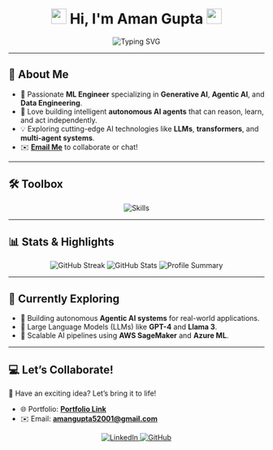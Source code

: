 <h1 align="center">
  <img src="https://media.giphy.com/media/hvRJCLFzcasrR4ia7z/giphy.gif" width="30"> 
  Hi, I'm Aman Gupta 
  <img src="https://media.giphy.com/media/hvRJCLFzcasrR4ia7z/giphy.gif" width="30">
</h1>

<p align="center">
  <img src="https://readme-typing-svg.demolab.com?font=Fira+Code&size=24&pause=1000&color=00F7FF&center=true&width=500&lines=Machine+Learning+Engineer+🚀;Generative+AI+Specialist+🧠;Cloud+AI+Enthusiast+☁️;Lifelong+Learner+📚" alt="Typing SVG" />
</p>

---

## 🌟 About Me  
- 🧠 Passionate **ML Engineer** specializing in **Generative AI**, **Agentic AI**, and **Data Engineering**.  
- 🔭 Love building intelligent **autonomous AI agents** that can reason, learn, and act independently.  
- 💡 Exploring cutting-edge AI technologies like **LLMs**, **transformers**, and **multi-agent systems**.  
- ✉️ **[Email Me](mailto:amangupta52001@gmail.com)** to collaborate or chat!  

---

## 🛠️ Toolbox
<p align="center">
  <img src="https://skillicons.dev/icons?i=python,tensorflow,pytorch,aws,gcp,azure,kubernetes,docker,sql,mongodb,git,linux,react" alt="Skills" />
</p>

---

## 📊 Stats & Highlights
<p align="center">
  <img src="https://streak-stats.demolab.com/?user=amangupta05&theme=radical" alt="GitHub Streak" />
  <img src="https://github-readme-stats.vercel.app/api?username=amangupta05&show_icons=true&theme=radical" alt="GitHub Stats" />
  <img src="https://github-profile-summary-cards.vercel.app/api/cards/profile-details?username=amangupta05&theme=radical" alt="Profile Summary" />
</p>

---

## 🚀 Currently Exploring
- 🌌 Building autonomous **Agentic AI systems** for real-world applications.  
- 🤖 Large Language Models (LLMs) like **GPT-4** and **Llama 3**.  
- 🌟 Scalable AI pipelines using **AWS SageMaker** and **Azure ML**.  

---



## 💻 Let’s Collaborate!  
🎯 Have an exciting idea? Let’s bring it to life!  
- 🌐 Portfolio: **[Portfolio Link](https://amangupta05.github.io/portfolio/)**  
- ✉️ Email: **[amangupta52001@gmail.com](mailto:amangupta52001@gmail.com)**  

<p align="center">
  <a href="https://linkedin.com/in/aman-gupta5" target="_blank">
    <img src="https://img.shields.io/badge/Connect_on_LinkedIn-0077B5?style=for-the-badge&logo=linkedin&logoColor=white" alt="LinkedIn">
  </a>
  <a href="https://github.com/amangupta05" target="_blank">
    <img src="https://img.shields.io/badge/Explore_My_GitHub-181717?style=for-the-badge&logo=github&logoColor=white" alt="GitHub">
  </a>
</p>
